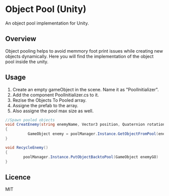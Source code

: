 Object Pool (Unity)
=================

An object pool implementation for Unity.

Overview
----
Object pooling helps to avoid memmory foot print issues while creating new objects dynamically. Here you will find the implementation of the
object pool inside the unity.

Usage
----
1. Create an empty gameObject in the scene. Name it as "PoolInitializer".
2. Add the component PoolInitializer.cs to it.
3. Rezise the Objects To Pooled array.
4. Assigne the prefab to the array.
5. Also assigne the pool max size as well.


```csharp
//Spawn pooled objects
void CreatEnemy(string enemyName, Vector3 position, Quaternion rotation)
{
          GameObject enemy = poolManager.Instance.GetObjectFromPool(enemyName, position, rotation);	
}

void RecycleEnemy()
{
        poolManager.Instance.PutObjectBacktoPool(GameObject enemyGO)
}

```

Licence
---
MIT
